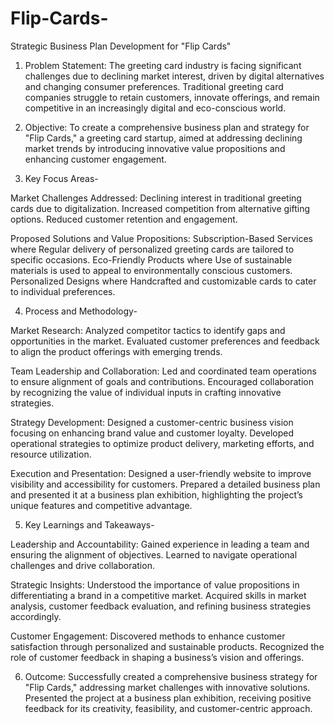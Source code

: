 # Flip-Cards-
Strategic Business Plan Development for "Flip Cards"

1. Problem Statement: The greeting card industry is facing significant challenges due to declining market interest, driven by digital alternatives and changing consumer preferences. Traditional greeting card companies struggle to retain customers, innovate offerings, and remain competitive in an increasingly digital and eco-conscious world.

2. Objective: To create a comprehensive business plan and strategy for "Flip Cards," a greeting card startup, aimed at addressing declining market trends by introducing innovative value propositions and enhancing customer engagement.


3. Key Focus Areas-

Market Challenges Addressed:
Declining interest in traditional greeting cards due to digitalization.
Increased competition from alternative gifting options.
Reduced customer retention and engagement.

Proposed Solutions and Value Propositions:
Subscription-Based Services where Regular delivery of personalized greeting cards are tailored to specific occasions.
Eco-Friendly Products where Use of sustainable materials is used to appeal to environmentally conscious customers.
Personalized Designs where Handcrafted and customizable cards to cater to individual preferences.


4. Process and Methodology-

Market Research:
Analyzed competitor tactics to identify gaps and opportunities in the market.
Evaluated customer preferences and feedback to align the product offerings with emerging trends.

Team Leadership and Collaboration:
Led and coordinated team operations to ensure alignment of goals and contributions.
Encouraged collaboration by recognizing the value of individual inputs in crafting innovative strategies.

Strategy Development:
Designed a customer-centric business vision focusing on enhancing brand value and customer loyalty.
Developed operational strategies to optimize product delivery, marketing efforts, and resource utilization.

Execution and Presentation:
Designed a user-friendly website to improve visibility and accessibility for customers.
Prepared a detailed business plan and presented it at a business plan exhibition, highlighting the project’s unique features and competitive advantage.


5. Key Learnings and Takeaways-

Leadership and Accountability:
Gained experience in leading a team and ensuring the alignment of objectives.
Learned to navigate operational challenges and drive collaboration.

Strategic Insights:
Understood the importance of value propositions in differentiating a brand in a competitive market.
Acquired skills in market analysis, customer feedback evaluation, and refining business strategies accordingly.

Customer Engagement:
Discovered methods to enhance customer satisfaction through personalized and sustainable products.
Recognized the role of customer feedback in shaping a business’s vision and offerings.


6. Outcome:
Successfully created a comprehensive business strategy for "Flip Cards," addressing market challenges with innovative solutions.
Presented the project at a business plan exhibition, receiving positive feedback for its creativity, feasibility, and customer-centric approach.

